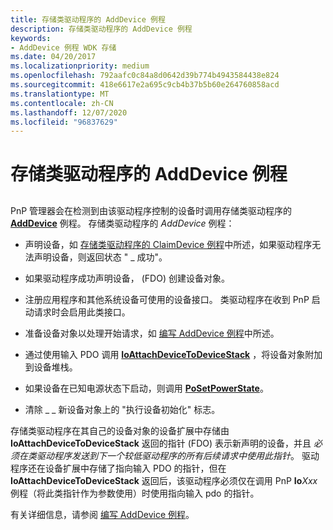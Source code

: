 ```yaml
---
title: 存储类驱动程序的 AddDevice 例程
description: 存储类驱动程序的 AddDevice 例程
keywords:
- AddDevice 例程 WDK 存储
ms.date: 04/20/2017
ms.localizationpriority: medium
ms.openlocfilehash: 792aafc0c84a8d0642d39b774b4943584438e824
ms.sourcegitcommit: 418e6617e2a695c9cb4b37b5b60e264760858acd
ms.translationtype: MT
ms.contentlocale: zh-CN
ms.lasthandoff: 12/07/2020
ms.locfileid: "96837629"
---
```

# <a name="storage-class-drivers-adddevice-routine"></a>存储类驱动程序的 AddDevice 例程


## <span id="ddk_storage_class_drivers_adddevice_routine_kg"></span><span id="DDK_STORAGE_CLASS_DRIVERS_ADDDEVICE_ROUTINE_KG"></span>


PnP 管理器会在检测到由该驱动程序控制的设备时调用存储类驱动程序的 [**AddDevice**](/windows-hardware/drivers/ddi/wdm/nc-wdm-driver_add_device) 例程。 存储类驱动程序的 *AddDevice* 例程：

-   声明设备，如 [存储类驱动程序的 ClaimDevice 例程](storage-class-driver-s-claimdevice-routine.md)中所述，如果驱动程序无法声明设备，则返回状态 " \_ 成功"。

-   如果驱动程序成功声明设备， (FDO) 创建设备对象。

-   注册应用程序和其他系统设备可使用的设备接口。 类驱动程序在收到 PnP 启动请求时会启用此类接口。

-   准备设备对象以处理开始请求，如 [编写 AddDevice 例程](../kernel/writing-an-adddevice-routine.md)中所述。

-   通过使用输入 PDO 调用 [**IoAttachDeviceToDeviceStack**](/windows-hardware/drivers/ddi/wdm/nf-wdm-ioattachdevicetodevicestack) ，将设备对象附加到设备堆栈。

-   如果设备在已知电源状态下启动，则调用 [**PoSetPowerState**](/windows-hardware/drivers/ddi/ntifs/nf-ntifs-posetpowerstate)。

-   清除 \_ \_ 新设备对象上的 "执行设备初始化" 标志。

存储类驱动程序在其自己的设备对象的设备扩展中存储由 **IoAttachDeviceToDeviceStack** 返回的指针 (FDO) 表示新声明的设备，并且 *必须在类驱动程序发送到下一个较低驱动程序的所有后续请求中使用此指针*。 驱动程序还在设备扩展中存储了指向输入 PDO 的指针，但在 **IoAttachDeviceToDeviceStack** 返回后，该驱动程序必须仅在调用 PnP **Io**_Xxx_ 例程（将此类指针作为参数使用）时使用指向输入 pdo 的指针。

有关详细信息，请参阅 [编写 AddDevice 例程](../kernel/writing-an-adddevice-routine.md)。

 

